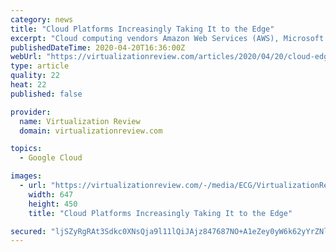 ```yaml
---
category: news
title: "Cloud Platforms Increasingly Taking It to the Edge"
excerpt: "Cloud computing vendors Amazon Web Services (AWS), Microsoft Azure and Google Cloud Platform (GCP) are increasingly taking their services to the edge in the era of IoT. While seemingly a new buzzword, \"edge\" (as in computing) has been a thing for years. \"The edge is exactly what it sounds like: a solution in which compute and storage are ..."
publishedDateTime: 2020-04-20T16:36:00Z
webUrl: "https://virtualizationreview.com/articles/2020/04/20/cloud-edge.aspx"
type: article
quality: 22
heat: 22
published: false

provider:
  name: Virtualization Review
  domain: virtualizationreview.com

topics:
  - Google Cloud

images:
  - url: "https://virtualizationreview.com/-/media/ECG/VirtualizationReview/Images/IntroImages2019/WindowsBuildingBlue.jpg"
    width: 647
    height: 450
    title: "Cloud Platforms Increasingly Taking It to the Edge"

secured: "ljSZyRgRAt3Sdkc0XNsQja9l11lQiJAjz847687NO+A1eZey0yW6k62yYrZNlPY4l77S3990IhP+UhSHZtJ4DSOOJLUXcgYghpvgv5nKiESBq11U3N4xcHuDUQ5ipjKM/U3IKsdVM2LqJt51VnusYMVIBHd0k0EJpPbNmXzV5BMuJMtEV+GFG09tXKrHbOpHUQYZYFWp/Scdeym0CpuDj8C7XSRYOVYJx/HLvl1mMVitSF1BhbGv/ftqhxcqOeT+lk1AJV6feoFIl5+NBgRAAv2qXNoJBT+CaLogiEpBm2wbPwHZLwdRjgNRUqv9idFvhTFLJ/m7bs2njBDLfLb+6lilUKjhyDr+1PY018oqtbi3tKpX5G3lAk6jqtWvYCoNDlsG5KvvFOPkwDvWil7CkmT14XYWl+9PA0S8iij9H1YqqYRbU/lBG/Drmk/4Bhl71GeWCmLN+2C73d+nhgiCBGNCYJ6SbvzZqWOCM6NwXMc=;9eMNsGQbgUiiT4WUQdpb1w=="
---
```


